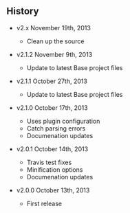 ## History

- v2.x November 19th, 2013
  - Clean up the source

- v2.1.2 November 9th, 2013
  - Update to latest Base project files

- v2.1.1 October 27th, 2013
  - Update to latest Base project files

- v2.1.0 October 17th, 2013
  - Uses plugin configuration
  - Catch parsing errors
  - Documenation updates

- v2.0.1 October 14th, 2013
  - Travis test fixes
  - Minification options
  - Documenation updates

- v2.0.0 October 13th, 2013
  - First release
